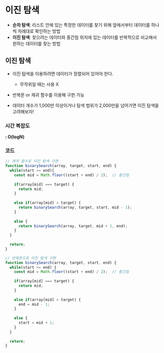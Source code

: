 # 이진 탐색

- **순차 탐색**: 리스트 안에 있는 특정한 데이터를 찾기 위해 앞에서부터 데이터를 하나씩 차례대로 확인하는 방법
- **이진 탐색**: 찾으려는 데이터와 중간점 위치에 있는 데이터를 반복적으로 비교해서 원하는 데이터를 찾는 방법



## 이진 탐색

- 이진 탐색을 이용하려면 데이터가 정렬되어 있어야 한다. 
  - 무작위일 때는 사용 X

- 반복문 or 재귀 함수를 이용해 구현 가능

- 데이터 개수가 1,000만 이상이거나 탐색 범위가 2,000만을 넘어가면 이진 탐색을 고려해보자!



### 시간 복잡도

**: O(logN)**



### 코드

```javascript
// 재귀 함수로 이진 탐색 구현
function binarySearch(array, target, start, end) {
  while(start <= end){
    const mid = Math.floor((start + end) / 2);  // 중간점
    
    if(array[mid] === target) {
      return mid;
    }
    
    else if(array[mid] > target) {
      return binarySearch(array, target, start, mid - 1);
    }
    
    else {
      return binarySearch(array, target, mid + 1, end);
    }
  }
  
  return;
}
```

```javascript
// 반복문으로 이진 탐색 구현
function binarySearch(array, target, start, end) {
  while(start <= end) {
    const mid = Math.floor((start + end) / 2);  // 중간점
    
    if(array[mid] === target) {
      return mid;
    }
    
    else if(array[mid] > target) {
      end = mid - 1;
    }
    
    else {
      start = mid + 1;
    }
  }
  
  return;
}
```

